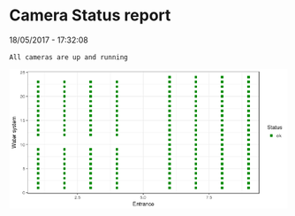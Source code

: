 Camera Status report
================
18/05/2017 - 17:32:08

    All cameras are up and running

![](camreport_files/figure-markdown_github/unnamed-chunk-2-1.png)
